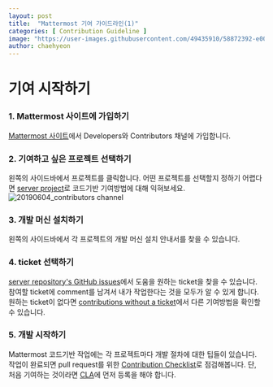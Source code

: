 ```yaml
---
layout: post
title:  "Mattermost 기여 가이드라인(1)"
categories: [ Contribution Guideline ]
image: "https://user-images.githubusercontent.com/49435910/58872392-e008d080-86fe-11e9-8ece-209f9f19bdf6.png"
author: chaehyeon
---
```


# 기여 시작하기

### 1. Mattermost 사이트에 가입하기
[Mattermost 사이트](community.mattermost.com)에서 Developers와 Contributors 채널에 가입합니다.  

### 2. 기여하고 싶은 프로젝트 선택하기  
왼쪽의 사이드바에서 프로젝트를 클릭합니다.  어떤 프로젝트를 선택할지 정하기 어렵다면 [server project](https://developers.mattermost.com/contribute/server/)로 코드기반 기여방법에 대해 익혀보세요.  
![20190604_contributors channel](https://user-images.githubusercontent.com/49435910/58867867-2c034780-86f6-11e9-9586-25e2169b021c.png)

### 3. 개발 머신 설치하기
왼쪽의 사이드바에서 각 프로젝트의 개발 머신 설치 안내서를 찾을 수 있습니다.  

### 4. ticket 선택하기
[server repository's GitHub issues](https://github.com/mattermost/mattermost-server/issues?utf8=%E2%9C%93&q=is%3Aopen+label%3A%22Help+Wanted%22+label%3A%22Tech%2FGo%22+is%3Aissue)에서 도움을 원하는 ticket을 찾을 수 있습니다.  참여할 ticket에 comment를 남겨서 내가 작업한다는 것을 모두가 알 수 있게 합니다.  원하는 ticket이 없다면 [contributions without a ticket](https://developers.mattermost.com/contribute/getting-started/contributions-without-ticket/)에서 다른 기여방법을 확인할 수 있습니다.  

### 5. 개발 시작하기
Mattermost 코드기반 작업에는 각 프로젝트마다 개발 절차에 대한 팁들이 있습니다.  작업이 완료되면 pull request를 위한 [Contribution Checklist](https://developers.mattermost.com/contribute/getting-started/contribution-checklist/)로 점검해봅니다.  단, 처음 기여하는 것이라면 [CLA](https://www.mattermost.org/mattermost-contributor-agreement/)에 먼저 등록을 해야 합니다.  
